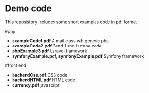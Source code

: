 # Demo code

This reposistory includes some short examples code in pdf format

#php

* **exampleCode1.pdf**	A mail class wih generic php
* **exampleCode2.pdf**	Zend 1 and Lucene code 
* **phpExample3.pdf** Laravel framework	
* **symfonyExample.pdf, symfonyExample.pdf**	Symfony framework

#front end

* **backendCss.pdf**  CSS code
* **backendHTML.pdf**  HTML code
* **currency.pdf**  javascript
